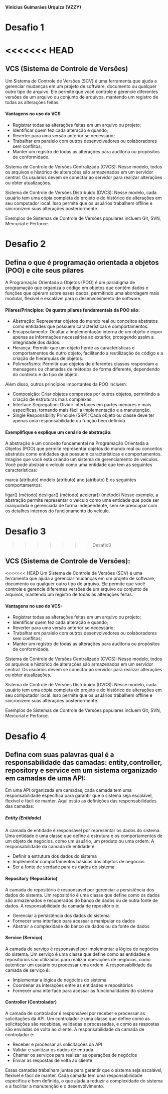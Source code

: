#### Vinicius Guimarães Urquiza (VZZY)


# Desafio 1
<<<<<<< HEAD
=======

## VCS (Sistema de Controle de Versões)


Um Sistema de Controle de Versões (SCV) é uma ferramenta que ajuda a gerenciar mudanças em um projeto de software, documento ou qualquer outro tipo de arquivo. Ele permite que você controle e gerencie diferentes versões de um arquivo ou conjunto de arquivos, mantendo um registro de todas as alterações feitas.

#### Vantagens no uso do VCS

- Registrar todas as alterações feitas em um arquivo ou projeto;
- Identificar quem fez cada alteração e quando;
- Reverter para uma versão anterior se necessário;
- Trabalhar em paralelo com outros desenvolvedores ou colaboradores sem conflitos;
- Manter um registro de todas as alterações para auditoria ou propósitos de conformidade.

Sistema de Controle de Versões Centralizado (CVCS): Nesse modelo, todos os arquivos e histórico de alterações são armazenados em um servidor central. Os usuários devem se conectar ao servidor para realizar alterações ou obter atualizações.

Sistema de Controle de Versões Distribuído (DVCS): Nesse modelo, cada usuário tem uma cópia completa do projeto e do histórico de alterações em seu computador local. Isso permite que os usuários trabalhem offline e sincronizem suas alterações posteriormente.

Exemplos de Sistemas de Controle de Versões populares incluem Git, SVN, Mercurial e Perforce.


# Desafio 2

## Defina o que é programação orientada a objetos (POO) e cite seus pilares

A Programação Orientada a Objetos (POO) é um paradigma de programação que organiza o código em objetos que contêm dados e funções que operam sobre esses dados, permitindo uma abordagem mais modular, flexível e escalável para o desenvolvimento de software.

#### Pilares/Princípios: Os quatro pilares fundamentais da POO são:

- Abstração: Representar objetos do mundo real ou conceitos abstratos como entidades que possuem características e comportamentos.
- Encapsulamento: Ocultar a implementação interna de um objeto e expor apenas as informações necessárias ao exterior, protegendo assim a integridade dos dados.
- Herança: Permitir que um objeto herde as características e comportamentos de outro objeto, facilitando a reutilização de código e a criação de hierarquias de objetos.
- Polimorfismo: Permitir que objetos de diferentes classes respondam a mensagens ou chamadas de métodos de forma diferente, dependendo do contexto e do tipo de objeto.

Além disso, outros princípios importantes da POO incluem:

- Composição: Criar objetos compostos por outros objetos, permitindo a criação de estruturas mais complexas.
- Interface Segregation: Dividir interfaces em partes menores e mais específicas, tornando mais fácil a implementação e a manutenção.
- Single Responsibility Principle (SRP): Cada objeto ou classe deve ter apenas uma responsabilidade ou função bem definida.

#### Exemplifique e explique um cenário de abstração:

A abstração é um conceito fundamental na Programação Orientada a Objetos (POO) que permite representar objetos do mundo real ou conceitos abstratos como entidades que possuem características e comportamentos.
Imagine que você está criando um sistema de gerenciamento de veículos. Você pode abstrair o veículo como uma entidade que tem as seguintes características:

marca (atributo)
modelo (atributo)
ano (atributo)
E os seguintes comportamentos:

ligar() (método)
desligar() (método)
acelerar() (método)
Nesse exemplo, a abstração permite representar o veículo como uma entidade que pode ser manipulada e gerenciada de forma independente, sem se preocupar com os detalhes internos do funcionamento do veículo.


# Desafio 3
>>>>>>> Desafio3

## VCS (Sistema de Controle de Versões):


<<<<<<< HEAD
Um Sistema de Controle de Versões (SCV) é uma ferramenta que ajuda a gerenciar mudanças em um projeto de software, documento ou qualquer outro tipo de arquivo. Ele permite que você controle e gerencie diferentes versões de um arquivo ou conjunto de arquivos, mantendo um registro de todas as alterações feitas.

#### Vantagens no uso do VCS:

- Registrar todas as alterações feitas em um arquivo ou projeto;
- Identificar quem fez cada alteração e quando;
- Reverter para uma versão anterior se necessário;
- Trabalhar em paralelo com outros desenvolvedores ou colaboradores sem conflitos;
- Manter um registro de todas as alterações para auditoria ou propósitos de conformidade.

Sistema de Controle de Versões Centralizado (CVCS): Nesse modelo, todos os arquivos e histórico de alterações são armazenados em um servidor central. Os usuários devem se conectar ao servidor para realizar alterações ou obter atualizações.

Sistema de Controle de Versões Distribuído (DVCS): Nesse modelo, cada usuário tem uma cópia completa do projeto e do histórico de alterações em seu computador local. Isso permite que os usuários trabalhem offline e sincronizem suas alterações posteriormente.

Exemplos de Sistemas de Controle de Versões populares incluem Git, SVN, Mercurial e Perforce.

# Desafio 4

## Defina com suas palavras qual é a responsabilidade das camadas: entity,controller, repository e service em um sistema organizado em camadas de uma API:

Em uma API organizada em camadas, cada camada tem uma responsabilidade específica para garantir que o sistema seja escalável, flexível e fácil de manter. Aqui estão as definições das responsabilidades das camadas:

##### Entity (Entidade)

A camada de entidade é responsável por representar os dados do sistema. Uma entidade é uma classe que define a estrutura e os comportamentos de um objeto de negócios, como um usuário, um produto ou uma ordem. A responsabilidade da camada de entidade é:

- Definir a estrutura dos dados do sistema
- Implementar comportamentos básicos dos objetos de negócios
- Ser a fonte de verdade para os dados do sistema

#### Repository (Repositório)

A camada de repositório é responsável por gerenciar a persistência dos dados do sistema. Um repositório é uma classe que define como os dados são armazenados e recuperados do banco de dados ou de outra fonte de dados. A responsabilidade da camada de repositório é:

- Gerenciar a persistência dos dados do sistema
- Fornecer uma interface para acessar e manipular os dados
- Abstrair a complexidade do banco de dados ou da fonte de dados

#### Service (Serviço)

A camada de serviço é responsável por implementar a lógica de negócios do sistema. Um serviço é uma classe que define como as entidades e repositórios são utilizados para realizar operações de negócios, como autenticar um usuário ou processar uma ordem. A responsabilidade da camada de serviço é:

- Implementar a lógica de negócios do sistema
- Coordenar as interações entre as entidades e repositórios
- Fornecer uma interface para acessar as funcionalidades do sistema

#### Controller (Controlador)

A camada de controlador é responsável por receber e processar as solicitações da API. Um controlador é uma classe que define como as solicitações são recebidas, validadas e processadas, e como as respostas são enviadas de volta ao cliente. A responsabilidade da camada de controlador é:

- Receber e processar as solicitações da API
- Validar e sanitizar os dados de entrada
- Chamar os serviços para realizar as operações de negócios
- Enviar as respostas de volta ao cliente

Essas camadas trabalham juntas para garantir que o sistema seja escalável, flexível e fácil de manter. Cada camada tem uma responsabilidade específica e bem definida, o que ajuda a reduzir a complexidade do sistema e a facilitar a manutenção e o desenvolvimento.